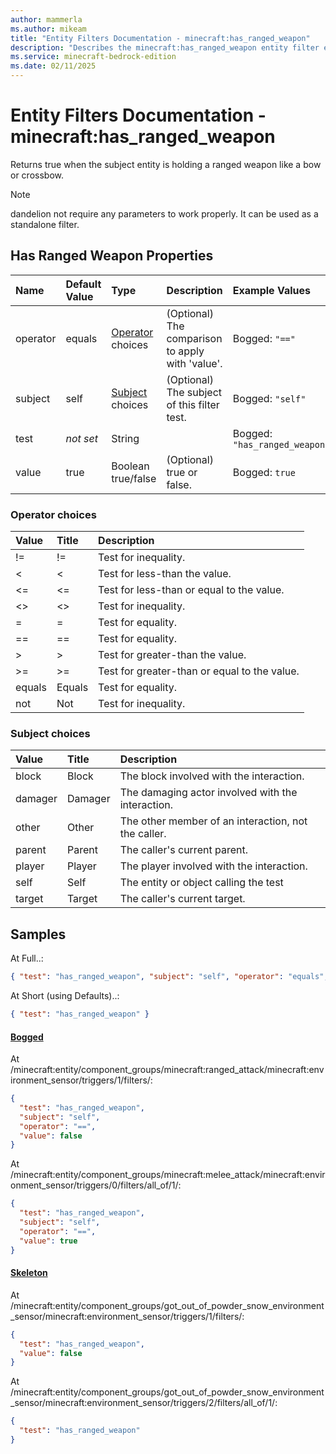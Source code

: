 ```yaml
---
author: mammerla
ms.author: mikeam
title: "Entity Filters Documentation - minecraft:has_ranged_weapon"
description: "Describes the minecraft:has_ranged_weapon entity filter element"
ms.service: minecraft-bedrock-edition
ms.date: 02/11/2025 
---
```


# Entity Filters Documentation - minecraft:has_ranged_weapon

Returns true when the subject entity is holding a ranged weapon like a bow or crossbow.

> [!Note]
> dandelion not require any parameters to work properly. It can be used as a standalone filter.


## Has Ranged Weapon Properties

|Name       |Default Value |Type |Description |Example Values |
|:----------|:-------------|:----|:-----------|:------------- |
| operator | equals | [Operator](#operator-choices) choices | (Optional) The comparison to apply with 'value'. | Bogged: `"=="` | 
| subject | self | [Subject](#subject-choices) choices | (Optional) The subject of this filter test. | Bogged: `"self"` | 
| test | *not set* | String |  | Bogged: `"has_ranged_weapon"` | 
| value | true | Boolean true/false | (Optional) true or false. | Bogged: `true` | 

### Operator choices

|Value       |Title |Description |
|:-----------|:-----|:-----------|
| != | != | Test for inequality.|
| < | < | Test for less-than the value.|
| <= | <= | Test for less-than or equal to the value.|
| <> | <> | Test for inequality.|
| = | = | Test for equality.|
| == | == | Test for equality.|
| > | > | Test for greater-than the value.|
| >= | >= | Test for greater-than or equal to the value.|
| equals | Equals | Test for equality.|
| not | Not | Test for inequality.|

### Subject choices

|Value       |Title |Description |
|:-----------|:-----|:-----------|
| block | Block | The block involved with the interaction.|
| damager | Damager | The damaging actor involved with the interaction.|
| other | Other | The other member of an interaction, not the caller.|
| parent | Parent | The caller's current parent.|
| player | Player | The player involved with the interaction.|
| self | Self | The entity or object calling the test|
| target | Target | The caller's current target.|

## Samples

At Full..: 

```json
{ "test": "has_ranged_weapon", "subject": "self", "operator": "equals", "value": "true" }
```

At Short (using Defaults)..: 

```json
{ "test": "has_ranged_weapon" }
```

#### [Bogged](https://github.com/Mojang/bedrock-samples/tree/preview/behavior_pack/entities/bogged.json)

At /minecraft:entity/component_groups/minecraft:ranged_attack/minecraft:environment_sensor/triggers/1/filters/: 

```json
{
  "test": "has_ranged_weapon",
  "subject": "self",
  "operator": "==",
  "value": false
}
```

At /minecraft:entity/component_groups/minecraft:melee_attack/minecraft:environment_sensor/triggers/0/filters/all_of/1/: 

```json
{
  "test": "has_ranged_weapon",
  "subject": "self",
  "operator": "==",
  "value": true
}
```

#### [Skeleton](https://github.com/Mojang/bedrock-samples/tree/preview/behavior_pack/entities/skeleton.json)

At /minecraft:entity/component_groups/got_out_of_powder_snow_environment_sensor/minecraft:environment_sensor/triggers/1/filters/: 

```json
{
  "test": "has_ranged_weapon",
  "value": false
}
```

At /minecraft:entity/component_groups/got_out_of_powder_snow_environment_sensor/minecraft:environment_sensor/triggers/2/filters/all_of/1/: 

```json
{
  "test": "has_ranged_weapon"
}
```
